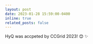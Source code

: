 ```yaml
---
layout: post
date: 2023-01-28 15:59:00-0400
inline: true
related_posts: false
---
```

HyQ was accpeted by CCGrid 2023! 😊 ✨
